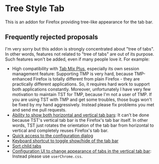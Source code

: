 # Tree Style Tab

This is an addon for Firefox providing tree-like appearance for the tab bar.

## Frequently rejected proposals

I'm very sorry but this addon is strongly concentrated about "tree of tabs". In other words, features not related to "tree of tabs" are out of its purpose. Such features won't be added, even if many people love it. For example:

 * High compatibility with [Tab Mix Plus](https://addons.mozilla.org/firefox/addon/tab-mix-plus/), especially its own session management feature: Supporting TMP is very hard, because TMP-enhanced Firefox is totally different from plain Firefox - they are practically different applications. So, it requires hard work to support both applications constantly. Moreover, unfortunately I have very few motivation to maintain TST for TMP, because I'm not a user of TMP. If you are using TST with TMP and get some troubles, those bugs won't be fixed by my hand aggressively. Instead please fix problems you met and send me pull requests.
 * [Ability to show both horizontal and vertical tab bars](https://github.com/piroor/treestyletab/issues/304): It can't be done because TST's vertical tab bar is the Firefox's tab bar itself. In other words, TST just rotates the orientation of the tab bar from horizontal to vertical and completely reuses Firefox's tab bar.
 * [Quick access to the configuration dialog](https://github.com/piroor/treestyletab/issues/1020)
 * [Keyboard shortcut to toggle show/hide of the tab bar](https://github.com/piroor/treestyletab/issues/156)
 * [Sort child tabs](https://github.com/piroor/treestyletab/issues/94)
 * [Configuration UI to change appearance of tabs in the vertical tab bar](https://github.com/piroor/treestyletab/issues/539): Instead please use `userChrome.css`.

